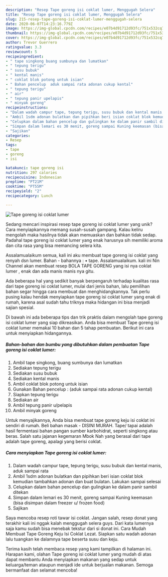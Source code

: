 ```yaml
---
description: "Resep Tape goreng isi coklat lumer, Menggugah Selera"
title: "Resep Tape goreng isi coklat lumer, Menggugah Selera"
slug: 215-resep-tape-goreng-isi-coklat-lumer-menggugah-selera
date: 2020-06-07T14:23:16.779Z
image: https://img-global.cpcdn.com/recipes/e07b4d91712d93fc/751x532cq70/tape-goreng-isi-coklat-lumer-foto-resep-utama.jpg
thumbnail: https://img-global.cpcdn.com/recipes/e07b4d91712d93fc/751x532cq70/tape-goreng-isi-coklat-lumer-foto-resep-utama.jpg
cover: https://img-global.cpcdn.com/recipes/e07b4d91712d93fc/751x532cq70/tape-goreng-isi-coklat-lumer-foto-resep-utama.jpg
author: Trevor Guerrero
ratingvalue: 3.3
reviewcount: 5
recipeingredient:
- " tape singkong buang sumbunya dan lumatkan"
- " tepung terigu"
- " susu bubuk"
- " kental manis"
- " coklat blok potong untuk isian"
- " Bahan pencelup  aduk sampai rata adonan cukup kental"
- " tepung terigu"
- " air"
- " tepung panir upelapis"
- " minyak goreng"
recipeinstructions:
- "Dalam wadah campur tape, tepung terigu, susu bubuk dan kental manis, aduk sampai rata"
- "Ambil 1sdm adonan bulatkan dan pipihkan beri isian coklat blok kemudian tambahkan adonan dan buat bulatan. Lakukan sampai selesai"
- "Celupkan dalam bahan pencelup dan gulingkan ke dalam panir sambil ditekan"
- "Simpan dalam lemari es 30 menit, goreng sampai Kuning keemasan (bisa disimpan dalam freezer u/ frozen food)"
- "Sajikan"
categories:
- Resep
tags:
- tape
- goreng
- isi

katakunci: tape goreng isi 
nutrition: 297 calories
recipecuisine: Indonesian
preptime: "PT21M"
cooktime: "PT55M"
recipeyield: "2"
recipecategory: Lunch

---
```



![Tape goreng isi coklat lumer](https://img-global.cpcdn.com/recipes/e07b4d91712d93fc/751x532cq70/tape-goreng-isi-coklat-lumer-foto-resep-utama.jpg)

Sedang mencari inspirasi resep tape goreng isi coklat lumer yang unik? Cara menyiapkannya memang susah-susah gampang. Kalau keliru mengolah maka hasilnya tidak akan memuaskan dan bahkan tidak sedap. Padahal tape goreng isi coklat lumer yang enak harusnya sih memiliki aroma dan cita rasa yang bisa memancing selera kita.

Assalamualaikum semua, kali ini aku membuat tape goreng isi coklat yang renyah dsn lumer. Bahan - bahannya : • tape. Assalamualaikum. kali ini Nin Channel akan membuat resep BOLA TAPE GORENG yang isi nya coklat lumer , enak dan ada manis manis nya gitu.

Ada beberapa hal yang sedikit banyak berpengaruh terhadap kualitas rasa dari tape goreng isi coklat lumer, mulai dari jenis bahan, lalu pemilihan bahan segar hingga cara membuat dan menghidangkannya. Tak perlu pusing kalau hendak menyiapkan tape goreng isi coklat lumer yang enak di rumah, karena asal sudah tahu triknya maka hidangan ini bisa menjadi sajian spesial.


Di bawah ini ada beberapa tips dan trik praktis dalam mengolah tape goreng isi coklat lumer yang siap dikreasikan. Anda bisa membuat Tape goreng isi coklat lumer memakai 10 bahan dan 5 tahap pembuatan. Berikut ini cara untuk menyiapkan hidangannya.

<!--inarticleads1-->

##### Bahan-bahan dan bumbu yang dibutuhkan dalam pembuatan Tape goreng isi coklat lumer:

1. Ambil  tape singkong, buang sumbunya dan lumatkan
1. Sediakan  tepung terigu
1. Sediakan  susu bubuk
1. Sediakan  kental manis
1. Ambil  coklat blok potong untuk isian
1. Gunakan  Bahan pencelup : (aduk sampai rata adonan cukup kental)
1. Siapkan  tepung terigu
1. Sediakan  air
1. Ambil  tepung panir u/pelapis
1. Ambil  minyak goreng


Untuk menyajikannya, Anda bisa membuat tape goreng keju isi coklat ini sendiri di rumah. Beli bahan masak - DISINI MURAH. Tape/ tapai adalah hasil fermentasi bahan pangan sumber karbohidrat, seperti singkong atau beras. Salah satu jajanan kegemaran Mbok Nah yang berasal dari tape adalah tape goreng, apalagi yang berisi coklat. 

<!--inarticleads2-->

##### Cara menyiapkan Tape goreng isi coklat lumer:

1. Dalam wadah campur tape, tepung terigu, susu bubuk dan kental manis, aduk sampai rata
1. Ambil 1sdm adonan bulatkan dan pipihkan beri isian coklat blok kemudian tambahkan adonan dan buat bulatan. Lakukan sampai selesai
1. Celupkan dalam bahan pencelup dan gulingkan ke dalam panir sambil ditekan
1. Simpan dalam lemari es 30 menit, goreng sampai Kuning keemasan (bisa disimpan dalam freezer u/ frozen food)
1. Sajikan


Saya mencoba resep roti tawar isi coklat. Jangan salah, resep donat yang terakhir kali ini nggak kalah menggugah selera guys. Dari kata lumernya saja kamu sudah bisa menebak tekstur dari si donat ini. Cara Mudah Membuat Tape Goreng Keju Isi Coklat Lezat. Siapkan satu wadah adonan lalu tuangkan ke dalamnya tape beserta susu dan keju. 

Terima kasih telah membaca resep yang kami tampilkan di halaman ini. Harapan kami, olahan Tape goreng isi coklat lumer yang mudah di atas dapat membantu Anda menyiapkan makanan yang sedap untuk keluarga/teman ataupun menjadi ide untuk berjualan makanan. Semoga bermanfaat dan selamat mencoba!
